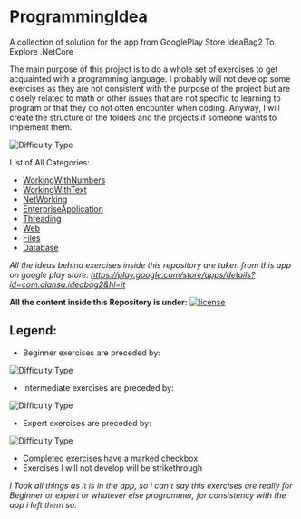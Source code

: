 # ProgrammingIdea
A collection of solution for the app from GooglePlay Store IdeaBag2 To Explore .NetCore


The main purpose of this project is to do a whole set of exercises to get acquainted with a programming
language. I probably will not develop some exercises as they are not consistent with the purpose of the 
project but are closely related to math or other issues that are not specific to learning to program or that 
they do not often encounter when coding. Anyway, I will create the structure of the folders and the projects 
if someone wants to implement them.

![Difficulty Type](https://img.shields.io/badge/Programming%20For-Passion%20and%20Joy-blue.svg)

List of All Categories: 

  + [WorkingWithNumbers](https://github.com/SebastianGaud/ProgrammingIdea/tree/master/1.%20WorkingWithNumbers)
  + [WorkingWithText](https://github.com/SebastianGaud/ProgrammingIdea/tree/master/2.%20WorkingWithText)
  + [NetWorking](https://github.com/SebastianGaud/ProgrammingIdea/tree/master/3.%20NetWorking)
  + [EnterpriseApplication](https://github.com/SebastianGaud/ProgrammingIdea/tree/master/4.%20EnterpriseApplication)
  + [Threading](https://github.com/SebastianGaud/ProgrammingIdea/tree/master/5.%20Threading)
  + [Web](https://github.com/SebastianGaud/ProgrammingIdea/tree/master/6.%20Web)
  + [Files](https://github.com/SebastianGaud/ProgrammingIdea/tree/master/7.%20Files)
  + [Database](https://github.com/SebastianGaud/ProgrammingIdea/tree/master/8.%20Database)

*All the ideas behind exercises inside this repository are taken from this app on google play store: 
https://play.google.com/store/apps/details?id=com.alansa.ideabag2&hl=it*
 
**All the content inside this Repository is under:** [![license](https://img.shields.io/github/license/mashape/apistatus.svg?style=flat-square)](https://github.com/SebastianGaud/ProgrammingIdea/blob/master/LICENSE.txt)


## Legend:

- Beginner exercises are preceded by: 

![Difficulty Type](https://img.shields.io/badge/Difficulty-Beginner-green.svg)

- Intermediate exercises are preceded by: 

![Difficulty Type](https://img.shields.io/badge/Difficulty-Intermediate-orange.svg)

- Expert exercises are preceded by: 

![Difficulty Type](https://img.shields.io/badge/Difficulty-expert-red.svg)

- Completed exercises have a marked checkbox
- Exercises I will not develop will be strikethrough

_I Took all things as it is in the app, so i can't say this exercises are really for Beginner or expert or whatever else programmer, for consistency with the app i left them so._

